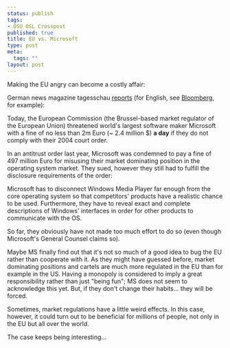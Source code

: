 ```yaml
--- 
status: publish
tags: 
- OSU OSL Crosspost
published: true
title: EU vs. Microsoft
type: post
meta: 
  tags: ""
layout: post
---
```

Making the EU angry can become a costly affair:

German news magazine tagesschau <a href="http://www.tagesschau.de/aktuell/meldungen/0,1185,OID5072340_REF1,00.html">reports</a> (for English, see <a href="http://www.bloomberg.com/apps/news?pid=10000103&sid=a5TlYt.IsJi4&refer=us">Bloomberg</a>, for example):

Today, the European Commission (the Brussel-based market regulator of the European Union) threatened world's largest software maker Microsoft with a fine of no less than 2m Euro (~ 2.4 million $) <strong>a day</strong> if they do not comply with their 2004 court order.

In an antitrust order last year, Microsoft was condemned to pay a fine of 497 million Euro for misusing their market dominating position in the operating system market. They sued, however they still had to fulfill the disclosure requirements of the order:

Microsoft has to disconnect Windows Media Player far enough from the core operating system so that competitors' products have a realistic chance to be used. Furthermore, they have to reveal exact and complete descriptions of Windows' interfaces in order for other products to communicate with the OS.

So far, they obviously have not made too much effort to do so (even though Microsoft's General Counsel claims so).

Maybe MS finally find out that it's not so much of a good idea to bug the EU rather than cooperate with it. As they might have guessed before, market dominating positions and cartels are much more regulated in the EU than for example in the US. Having a monopoly is considered to imply a great responsibility rather than just "being fun"; MS does not seem to acknowledge this yet. But, if they don't change their habits... they will be forced.

Sometimes, market regulations have a little weird effects. In this case, however, it could turn out to be beneficial for millions of people, not only in the EU but all over the world.

The case keeps being interesting...
